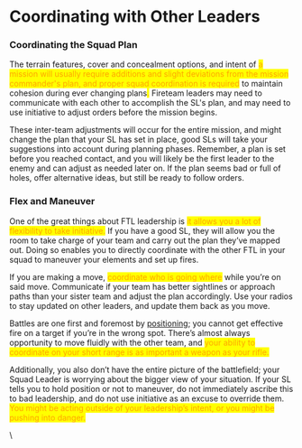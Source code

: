 # Coordinating with Other Leaders

### Coordinating the Squad Plan

The terrain features, cover and concealment options, and intent of <mark style="color:orange;">a mission will usually require  additions and slight deviations from the mission commander's plan, and proper squad coordination is required</mark> to maintain cohesion during ever changing plans<mark style="color:orange;">.</mark> Fireteam leaders may need to communicate with each other to accomplish the SL's plan, and may need to use initiative to adjust orders before the mission begins.

These inter-team adjustments will occur for the entire mission, and might change the plan that your SL has set in place, good SLs will take your suggestions into account during planning phases. Remember, a plan is set before you reached contact, and you will likely be the first leader to the enemy and can adjust as needed later on. If the plan seems bad or full of holes, offer alternative ideas, but still be ready to follow orders.&#x20;

### Flex and Maneuver

One of the great things about FTL leadership is <mark style="color:orange;">it allows you a lot of flexibility to take initiative.</mark> If you have a good SL, they will allow you the room to take charge of your team and carry out the plan they’ve mapped out. Doing so enables you to directly coordinate with the other FTL in your squad to maneuver your elements and set up fires.

If you are making a move, <mark style="color:orange;">coordinate who is going where</mark> while you’re on said move. Communicate if your team has better sightlines or approach paths than your sister team and adjust the plan accordingly. Use your radios to stay updated on other leaders, and update them back as you move.

Battles are one first and foremost by [positioning](../terrain-positioning-battlespace/positioning.md); you cannot get effective fire on a target if you’re in the wrong spot. There’s almost always opportunity to move fluidly with the other team, and <mark style="color:orange;">your ability to coordinate on your short range is as important a weapon as your rifle.</mark>&#x20;

Additionally, you also don’t have the entire picture of the battlefield; your Squad Leader is worrying about the bigger view of your situation. If your SL tells you to hold position or not to maneuver, do not immediately ascribe this to bad leadership, and do not use initiative as an excuse to override them. <mark style="color:orange;">You might be acting outside of your leadership’s intent, or you might be pushing into danger.</mark>

\
